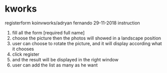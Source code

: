 # kworks
registerform
koinvworks/adryan fernando 29-11-2018 
instruction

1. fill all the form [required full name]
2. choose the picture then the photos will showed in a landscape position
3. user can choose to rotate the picture, and it will display according what it chooses
4. click register
5. and the result will be displayed in the right window
6. user can add the list as many as he want
